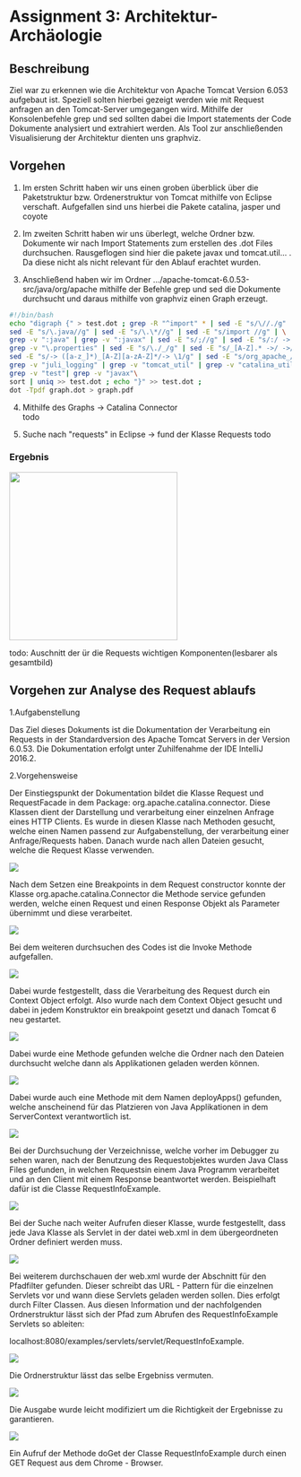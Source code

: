 
#  Assignment 3: Architektur-Archäologie
## Beschreibung
Ziel war zu erkennen wie die  Architektur von Apache Tomcat Version 6.053 aufgebaut ist. Speziell solten hierbei gezeigt werden wie mit Request anfragen an den Tomcat-Server umgegangen wird. Mithilfe der Konsolenbefehle grep und sed sollten dabei die Import statements der Code Dokumente analysiert und extrahiert werden. Als Tool zur anschließenden Visualisierung der Architektur dienten uns graphviz.
## Vorgehen 
1. Im ersten Schritt haben wir uns einen groben überblick über die Paketstruktur bzw. Ordenerstruktur von Tomcat mithilfe von Eclipse verschaft. 
Aufgefallen sind uns hierbei die Pakete catalina, jasper und coyote

2. Im zweiten Schritt haben wir uns überlegt, welche Ordner bzw. Dokumente wir nach Import Statements zum erstellen des .dot Files durchsuchen. Rausgeflogen sind hier die pakete javax und tomcat.util... . Da diese nicht als nicht relevant für den Ablauf erachtet wurden. 

3.  Anschließend haben wir im Ordner .../apache-tomcat-6.0.53-src/java/org/apache
mithilfe der Befehle grep und sed die Dokumente durchsucht und daraus mithilfe von graphviz einen Graph erzeugt.

```bash
#!/bin/bash
echo "digraph {" > test.dot ; grep -R "^import" * | sed -E "s/\//./g" | \
sed -E "s/\.java//g" | sed -E "s/\.\*//g" | sed -E "s/import //g" | \
grep -v ":java" | grep -v ":javax" | sed -E "s/;//g" | sed -E "s/:/ -> /" | \
grep -v "\.properties" | sed -E "s/\./_/g" | sed -E "s/_[A-Z].* ->/ ->/g" | \
sed -E "s/-> ([a-z_]*)_[A-Z][a-zA-Z]*/-> \1/g" | sed -E "s/org_apache_//g" | \
grep -v "juli_logging" | grep -v "tomcat_util" | grep -v "catalina_util" |
grep -v "test"| grep -v "javax"\
sort | uniq >> test.dot ; echo "}" >> test.dot ; 
dot -Tpdf graph.dot > graph.pdf
```
4. Mithilfe des Graphs  -> Catalina Connector   
    todo 

5. Suche nach "requests" in Eclipse -> fund der Klasse Requests
    todo

### Ergebnis 

<img src="Bilder/test.png " height="300">

todo: Auschnitt der ür die Requests wichtigen Komponenten(lesbarer als gesamtbild)


 ## Vorgehen zur Analyse des Request ablaufs 
 
1.Aufgabenstellung

Das Ziel dieses Dokuments ist die Dokumentation der Verarbeitung ein Requests in der Standardversion des Apache Tomcat Servers in der Version 6.0.53. Die Dokumentation erfolgt unter Zuhilfenahme der IDE IntelliJ 2016.2.

2.Vorgehensweise

Der Einstiegspunkt der Dokumentation bildet die Klasse Request und RequestFacade in dem Package: org.apache.catalina.connector. Diese Klassen dient der Darstellung und verarbeitung einer einzelnen Anfrage eines HTTP Clients. Es wurde in diesen Klasse nach Methoden gesucht, welche einen Namen passend zur Aufgabenstellung, der verarbeitung einer Anfrage/Requests haben.
Danach wurde nach allen Dateien gesucht, welche die Request Klasse verwenden.

<img src="Bilder/image2.png ">

Nach dem Setzen eine Breakpoints in dem Request constructor konnte der Klasse org.apache.catalina.Connector die Methode service gefunden werden, welche einen Request und einen Response Objekt als Parameter übernimmt und diese verarbeitet.

<img src="Bilder/image10.png ">

Bei dem weiteren durchsuchen des Codes ist die Invoke Methode aufgefallen.

<img src="Bilder/image1.png ">

Dabei wurde festgestellt, dass die Verarbeitung des Request durch ein Context Object erfolgt.
Also wurde nach dem Context Object gesucht und dabei in jedem Konstruktor ein breakpoint gesetzt und danach Tomcat 6 neu gestartet.

<img src="Bilder/image4.png ">

Dabei wurde eine Methode gefunden welche die Ordner nach den Dateien durchsucht welche dann als Applikationen geladen werden können.

<img src="Bilder/image8.png ">

Dabei wurde auch eine Methode mit dem Namen deployApps() gefunden, welche anscheinend für das Platzieren von Java Applikationen in dem ServerContext verantwortlich ist.

<img src="Bilder/image6.png ">

Bei der Durchsuchung der Verzeichnisse, welche vorher im Debugger zu sehen waren,  nach der Benutzung des Requestobjektes wurden Java Class Files gefunden, in welchen Requestsin einem Java Programm verarbeitet und an den Client mit einem Response beantwortet werden. Beispielhaft dafür ist die Classe RequestInfoExample.

<img src="Bilder/image5.png ">

Bei der Suche nach weiter Aufrufen dieser Klasse, wurde festgestellt, dass jede Java Klasse als Servlet  in der datei web.xml in dem übergeordneten Ordner definiert werden muss.

<img src="Bilder/image3.png ">

Bei weiterem durchschauen der web.xml wurde der Abschnitt für den Pfadfilter gefunden.
Dieser schreibt das URL - Pattern für die einzelnen Servlets vor und wann diese Servlets geladen werden sollen. Dies erfolgt durch Filter Classen.
Aus diesen Information und der nachfolgenden Ordnerstruktur lässt sich der Pfad zum Abrufen des RequestInfoExample Servlets so ableiten:

localhost:8080/examples/servlets/servlet/RequestInfoExample.

<img src="Bilder/image7.png ">

Die Ordnerstruktur lässt das selbe Ergebniss vermuten.

<img src="Bilder/image9.png ">

Die Ausgabe wurde leicht modifiziert um die Richtigkeit der Ergebnisse zu garantieren.

<img src="Bilder/image11.png ">

Ein Aufruf der Methode doGet der Classe RequestInfoExample durch einen GET Request aus dem Chrome - Browser.
